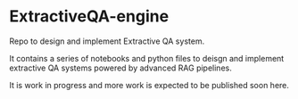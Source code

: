 # ExtractiveQA-engine
Repo to design and implement Extractive QA system.

It contains a series of notebooks and python files to deisgn and implement extractive QA systems powered by advanced RAG pipelines.

It is work in progress and more work is expected to be published soon here.

